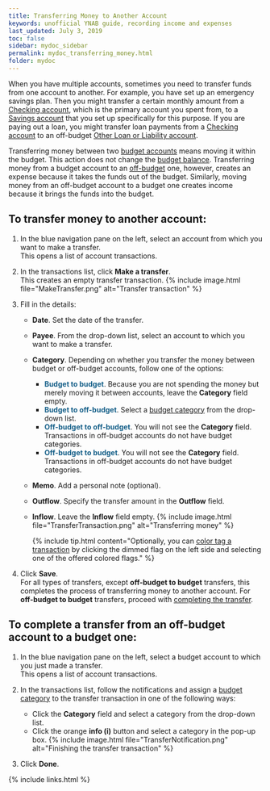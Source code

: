 ```yaml
---
title: Transferring Money to Another Account
keywords: unofficial YNAB guide, recording income and expenses
last_updated: July 3, 2019
toc: false
sidebar: mydoc_sidebar
permalink: mydoc_transferring_money.html
folder: mydoc
---
```


When you have multiple accounts, sometimes you need to transfer funds from one account to another. For example, you have set up an emergency savings plan. Then you might transfer a certain monthly amount from a [Checking account](mydoc_account_types), which is the primary account you spent from, to a [Savings account](mydoc_account_types) that you set up specifically for this purpose. If you are paying out a loan, you might transfer loan payments from a [Checking account](mydoc_account_types) to an off-budget [Other Loan or Liability account](mydoc_account_types).

Transferring money between two [budget accounts](mydoc_account_types.html#account-categories) means moving it within the budget. This action does not change the [budget balance](mydoc_budget_balance). Transferring money from a budget account to an [off-budget](mydoc_account_types.html#account-categories) one, however, creates an expense because it takes the funds out of the budget. Similarly, moving money from an off-budget account to a budget one creates income because it brings the funds into the budget.


## To transfer money to another account:

1.  In the blue navigation pane on the left, select an account from which you want to make a transfer. <br/>This opens a list of account transactions.

2.  In the transactions list, click **Make a transfer**. <br/>This creates an empty transfer transaction.
    {% include image.html file="MakeTransfer.png" alt="Transfer transaction" %}

3.  Fill in the details:
    *  **Date**. Set the date of the transfer.
    *  **Payee**. From the drop-down list, select an account to which you want to make a transfer.
    *  **Category**. Depending on whether you transfer the money between budget or off-budget accounts, follow one of the options:
        *  <span style="color: #155f88"><b>Budget to budget</b></span>. Because you are not spending the money but merely moving it between accounts, leave the **Category** field empty.
        *  <span style="color: #155f88"><b>Budget to off-budget</b></span>. Select a [budget category](mydoc_about_categories) from the drop-down list.
        *  <span style="color: #155f88"><b>Off-budget to off-budget</b></span>. You will not see the **Category** field. Transactions in off-budget accounts do not have budget categories.
        *  <span style="color: #155f88"><b>Off-budget to budget</b></span>. You will not see the **Category** field. Transactions in off-budget accounts do not have budget categories.
    *  **Memo**. Add a personal note (optional).
    *  **Outflow**. Specify the transfer amount in the **Outflow** field.
    *  **Inflow**. Leave the **Inflow** field empty.
        {% include image.html file="TransferTransaction.png" alt="Transferring money" %}

        {% include tip.html content="Optionally, you can [color tag a transaction](mydoc_tagging_transactions) by clicking the dimmed flag on the left side and selecting one of the offered colored flags." %}

4. Click **Save**. <br/>For all types of transfers, except **off-budget to budget** transfers, this completes the process of transferring money to another account. For **off-budget to budget** transfers, proceed with [completing the transfer](#to-complete-a-transfer-from-an-off-budget-account-to-a-budget-one).

## To complete a transfer from an off-budget account to a budget one:

1.  In the blue navigation pane on the left, select a budget account to which you just made a transfer. <br/>This opens a list of account transactions.

2.  In the transactions list, follow the notifications and assign a [budget category](mydoc_about_categories) to the transfer transaction in one of the following ways:
    *  Click the **Category** field and select a category from the drop-down list.
    *  Click the orange **info (i)** button and select a category in the pop-up box.
        {% include image.html file="TransferNotification.png" alt="Finishing the transfer transaction" %}

3.  Click **Done**.

{% include links.html %}
